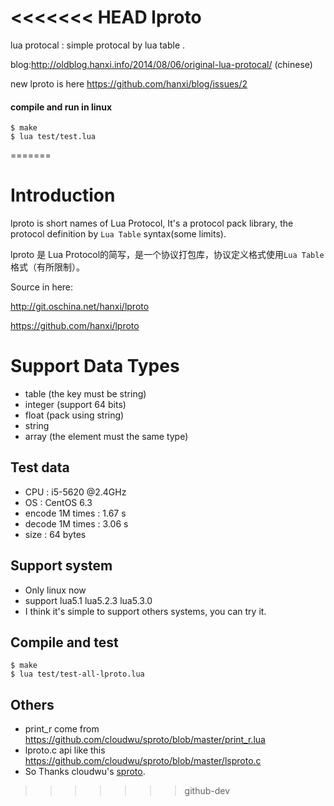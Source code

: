 <<<<<<< HEAD
lproto
======

lua protocal : simple protocal by lua table .

blog:<http://oldblog.hanxi.info/2014/08/06/original-lua-protocal/>  (chinese)

new lproto is here <https://github.com/hanxi/blog/issues/2>

#### compile and run in linux


    $ make
    $ lua test/test.lua

=======
# Introduction

lproto is short names of Lua Protocol, It's a protocol pack library, the protocol definition by `Lua Table` syntax(some limits).

lproto 是 Lua Protocol的简写，是一个协议打包库，协议定义格式使用`Lua Table`格式（有所限制）。

Source in here:

<http://git.oschina.net/hanxi/lproto>

<https://github.com/hanxi/lproto>


# Support Data Types

* table (the key must be string)
* integer (support 64 bits)
* float (pack using string)
* string
* array (the element must the same type)


## Test data

* CPU : i5-5620 @2.4GHz
* OS : CentOS 6.3
* encode 1M times : 1.67 s
* decode 1M times : 3.06 s
* size : 64 bytes


## Support system

* Only linux now
* support lua5.1 lua5.2.3 lua5.3.0
* I think it's simple to support others systems, you can try it.


## Compile and test

```
$ make
$ lua test/test-all-lproto.lua
```

## Others

* print_r come from <https://github.com/cloudwu/sproto/blob/master/print_r.lua>
* lproto.c api like this <https://github.com/cloudwu/sproto/blob/master/lsproto.c>
* So Thanks cloudwu's [sproto](https://github.com/cloudwu/sproto).
>>>>>>> github-dev
